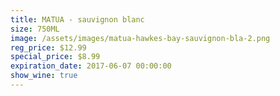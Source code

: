 ```yaml
---
title: MATUA - sauvignon blanc
size: 750ML
image: /assets/images/matua-hawkes-bay-sauvignon-bla-2.png
reg_price: $12.99
special_price: $8.99
expiration_date: 2017-06-07 00:00:00
show_wine: true
---
```



